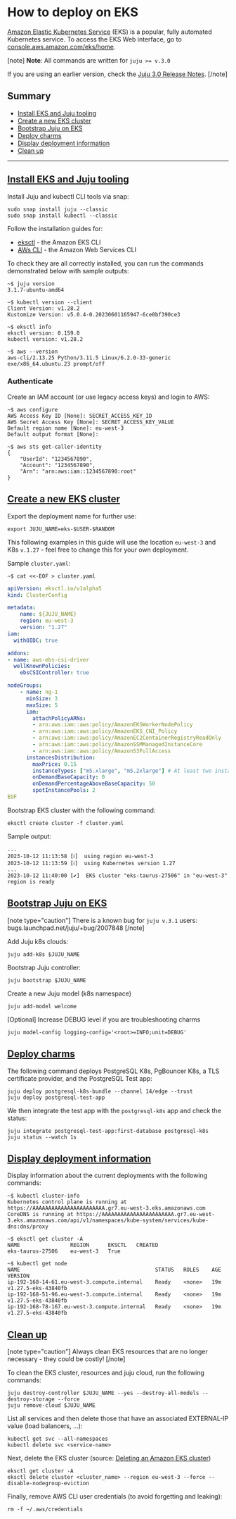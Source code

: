 # How to deploy on EKS

[Amazon Elastic Kubernetes Service](https://aws.amazon.com/eks/) (EKS) is a popular, fully automated Kubernetes service. To access the EKS Web interface, go to [console.aws.amazon.com/eks/home](https://console.aws.amazon.com/eks/home).

[note]
**Note**: All commands are written for `juju >= v.3.0`

If you are using an earlier version,  check the [Juju 3.0 Release Notes](https://juju.is/docs/juju/roadmap#heading--juju-3-0-0---22-oct-2022).
[/note]

## Summary
* [Install EKS and Juju tooling](#heading--install-eks-juju)
* [Create a new EKS cluster](#heading--create-eks-cluster)
* [Bootstrap Juju on EKS](#heading--boostrap-juju)
* [Deploy charms](#heading--deploy-charms)
* [Display deployment information](#heading--display-information)
* [Clean up](#heading--clean-up)

---

<a href="#heading--install-eks-juju"><h2 id="heading--install-eks-juju"> Install EKS and Juju tooling</h2></a>

Install Juju and kubectl CLI tools via snap:
```shell
sudo snap install juju --classic
sudo snap install kubectl --classic
```
Follow the installation guides for:
* [eksctl](https://eksctl.io/installation/) - the Amazon EKS CLI
* [AWs CLI](https://docs.aws.amazon.com/cli/latest/userguide/getting-started-install.html) - the Amazon Web Services CLI

To check they are all correctly installed, you can run the commands demonstrated below with sample outputs:

```console
~$ juju version
3.1.7-ubuntu-amd64

~$ kubectl version --client
Client Version: v1.28.2
Kustomize Version: v5.0.4-0.20230601165947-6ce0bf390ce3

~$ eksctl info
eksctl version: 0.159.0
kubectl version: v1.28.2

~$ aws --version
aws-cli/2.13.25 Python/3.11.5 Linux/6.2.0-33-generic exe/x86_64.ubuntu.23 prompt/off
```
### Authenticate
Create an IAM account (or use legacy access keys) and login to AWS:
```shell
~$ aws configure
AWS Access Key ID [None]: SECRET_ACCESS_KEY_ID
AWS Secret Access Key [None]: SECRET_ACCESS_KEY_VALUE
Default region name [None]: eu-west-3
Default output format [None]:

~$ aws sts get-caller-identity
{
    "UserId": "1234567890",
    "Account": "1234567890",
    "Arn": "arn:aws:iam::1234567890:root"
}
```

<a href="#heading--create-eks-cluster"><h2 id="heading--create-eks-cluster"> Create a new EKS cluster</h2></a>

Export the deployment name for further use:
```shell
export JUJU_NAME=eks-$USER-$RANDOM
```

This following examples in this guide will use the location `eu-west-3` and K8s `v.1.27` - feel free to change this for your own deployment.

Sample `cluster.yaml`:

```shell
~$ cat <<-EOF > cluster.yaml
```
```yaml
apiVersion: eksctl.io/v1alpha5
kind: ClusterConfig

metadata:
    name: ${JUJU_NAME}
    region: eu-west-3
    version: "1.27"
iam:
  withOIDC: true

addons:
- name: aws-ebs-csi-driver
  wellKnownPolicies:
    ebsCSIController: true

nodeGroups:
    - name: ng-1
      minSize: 3
      maxSize: 5
      iam:
        attachPolicyARNs:
        - arn:aws:iam::aws:policy/AmazonEKSWorkerNodePolicy
        - arn:aws:iam::aws:policy/AmazonEKS_CNI_Policy
        - arn:aws:iam::aws:policy/AmazonEC2ContainerRegistryReadOnly
        - arn:aws:iam::aws:policy/AmazonSSMManagedInstanceCore
        - arn:aws:iam::aws:policy/AmazonS3FullAccess
      instancesDistribution:
        maxPrice: 0.15
        instanceTypes: ["m5.xlarge", "m5.2xlarge"] # At least two instance types should be specified
        onDemandBaseCapacity: 0
        onDemandPercentageAboveBaseCapacity: 50
        spotInstancePools: 2
EOF
```
Bootstrap EKS cluster with the following command:
```shell
eksctl create cluster -f cluster.yaml
```
Sample output:
```shell
...
2023-10-12 11:13:58 [ℹ]  using region eu-west-3
2023-10-12 11:13:59 [ℹ]  using Kubernetes version 1.27
...
2023-10-12 11:40:00 [✔]  EKS cluster "eks-taurus-27506" in "eu-west-3" region is ready
```

<a href="#heading--boostrap-juju"><h2 id="heading--boostrap-juju"> Bootstrap Juju on EKS</h2></a>

[note type="caution"]
There is a known bug for `juju v.3.1` users: 
bugs.launchpad.net/juju/+bug/2007848
[/note]

Add Juju k8s clouds:
```shell
juju add-k8s $JUJU_NAME
```
Bootstrap Juju controller:
```shell
juju bootstrap $JUJU_NAME
```
Create a new Juju model (k8s namespace)
```shell
juju add-model welcome
```
[Optional] Increase DEBUG level if you are troubleshooting charms 
```shell
juju model-config logging-config='<root>=INFO;unit=DEBUG'
```

<a href="#heading--deploy-charms"><h2 id="heading--deploy-charms"> Deploy charms</h2></a>

The following command deploys PostgreSQL K8s, PgBouncer K8s, a TLS certificate provider, and the PostgreSQL Test app:

```shell
juju deploy postgresql-k8s-bundle --channel 14/edge --trust
juju deploy postgresql-test-app
```
We then integrate the test app with the `postgresql-k8s` app and check the status:
```shell
juju integrate postgresql-test-app:first-database postgresql-k8s
juju status --watch 1s
```
<a href="#heading--display-information"><h2 id="heading--display-information"> Display deployment information</h2></a>

Display information about the current deployments with the following commands:
```shell
~$ kubectl cluster-info 
Kubernetes control plane is running at https://AAAAAAAAAAAAAAAAAAAAAAA.gr7.eu-west-3.eks.amazonaws.com
CoreDNS is running at https://AAAAAAAAAAAAAAAAAAAAAAA.gr7.eu-west-3.eks.amazonaws.com/api/v1/namespaces/kube-system/services/kube-dns:dns/proxy

~$ eksctl get cluster -A
NAME			    REGION		EKSCTL   CREATED
eks-taurus-27506	eu-west-3	True

~$ kubectl get node
NAME                                           STATUS   ROLES    AGE   VERSION
ip-192-168-14-61.eu-west-3.compute.internal    Ready    <none>   19m   v1.27.5-eks-43840fb
ip-192-168-51-96.eu-west-3.compute.internal    Ready    <none>   19m   v1.27.5-eks-43840fb
ip-192-168-78-167.eu-west-3.compute.internal   Ready    <none>   19m   v1.27.5-eks-43840fb
```

<a href="#heading--clean-up"><h2 id="heading--clean-up"> Clean up</h2></a>

[note type="caution"]
Always clean EKS resources that are no longer necessary -  they could be costly!
[/note]

To clean the EKS cluster, resources and juju cloud, run the following commands:

```shell
juju destroy-controller $JUJU_NAME --yes --destroy-all-models --destroy-storage --force
juju remove-cloud $JUJU_NAME
```
List all services and then delete those that have an associated EXTERNAL-IP value (load balancers, ...):
```shell
kubectl get svc --all-namespaces
kubectl delete svc <service-name> 
```
Next, delete the EKS cluster  (source: [Deleting an Amazon EKS cluster]((https://docs.aws.amazon.com/eks/latest/userguide/delete-cluster.html) )) 
```shell
eksctl get cluster -A
eksctl delete cluster <cluster_name> --region eu-west-3 --force --disable-nodegroup-eviction
```
Finally, remove AWS CLI user credentials (to avoid forgetting and leaking):
```shell
rm -f ~/.aws/credentials
```